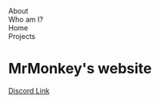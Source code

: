 <!DOCTYPE html>
<html lang="en">
<head>
    <link rel="stylesheet" type="text/css" href="https://mrmonkeyongithub.github.io/style.css">
    <meta charset="UTF-8">
    <meta http-equiv="X-UA-Compatible" content="IE=edge">
    <meta name="viewport" content="width=device-width, initial-scale=1.0">
    <title>MrMonkey's website</title>
</head>
<body>
    <div id="overview">
        <div id="top-map">
            <div id="about-map">About</div>
            <div id="whoami-map">Who am I?</div>
            <div id="home-map">Home</div>
            <div id="projects-map">Projects</div>
        </div>
        <h1>MrMonkey's website</h1>
    </div>
    <div id="links">
        <a id="discord-link" href="example.html">Discord Link</a>
    </div>
</body>
</html>